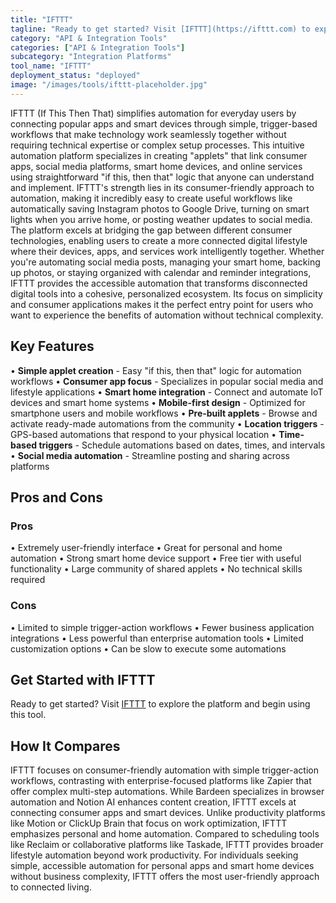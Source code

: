 ```yaml
---
title: "IFTTT"
tagline: "Ready to get started? Visit [IFTTT](https://ifttt.com) to explore the platform and begin using this tool...."
category: "API & Integration Tools"
categories: ["API & Integration Tools"]
subcategory: "Integration Platforms"
tool_name: "IFTTT"
deployment_status: "deployed"
image: "/images/tools/ifttt-placeholder.jpg"
---
```

IFTTT (If This Then That) simplifies automation for everyday users by connecting popular apps and smart devices through simple, trigger-based workflows that make technology work seamlessly together without requiring technical expertise or complex setup processes. This intuitive automation platform specializes in creating "applets" that link consumer apps, social media platforms, smart home devices, and online services using straightforward "if this, then that" logic that anyone can understand and implement. IFTTT's strength lies in its consumer-friendly approach to automation, making it incredibly easy to create useful workflows like automatically saving Instagram photos to Google Drive, turning on smart lights when you arrive home, or posting weather updates to social media. The platform excels at bridging the gap between different consumer technologies, enabling users to create a more connected digital lifestyle where their devices, apps, and services work intelligently together. Whether you're automating social media posts, managing your smart home, backing up photos, or staying organized with calendar and reminder integrations, IFTTT provides the accessible automation that transforms disconnected digital tools into a cohesive, personalized ecosystem. Its focus on simplicity and consumer applications makes it the perfect entry point for users who want to experience the benefits of automation without technical complexity.

## Key Features

• **Simple applet creation** - Easy "if this, then that" logic for automation workflows
• **Consumer app focus** - Specializes in popular social media and lifestyle applications
• **Smart home integration** - Connect and automate IoT devices and smart home systems
• **Mobile-first design** - Optimized for smartphone users and mobile workflows
• **Pre-built applets** - Browse and activate ready-made automations from the community
• **Location triggers** - GPS-based automations that respond to your physical location
• **Time-based triggers** - Schedule automations based on dates, times, and intervals
• **Social media automation** - Streamline posting and sharing across platforms

## Pros and Cons

### Pros
• Extremely user-friendly interface
• Great for personal and home automation
• Strong smart home device support
• Free tier with useful functionality
• Large community of shared applets
• No technical skills required

### Cons
• Limited to simple trigger-action workflows
• Fewer business application integrations
• Less powerful than enterprise automation tools
• Limited customization options
• Can be slow to execute some automations

## Get Started with IFTTT

Ready to get started? Visit [IFTTT](https://ifttt.com) to explore the platform and begin using this tool.

## How It Compares

IFTTT focuses on consumer-friendly automation with simple trigger-action workflows, contrasting with enterprise-focused platforms like Zapier that offer complex multi-step automations. While Bardeen specializes in browser automation and Notion AI enhances content creation, IFTTT excels at connecting consumer apps and smart devices. Unlike productivity platforms like Motion or ClickUp Brain that focus on work optimization, IFTTT emphasizes personal and home automation. Compared to scheduling tools like Reclaim or collaborative platforms like Taskade, IFTTT provides broader lifestyle automation beyond work productivity. For individuals seeking simple, accessible automation for personal apps and smart home devices without business complexity, IFTTT offers the most user-friendly approach to connected living.